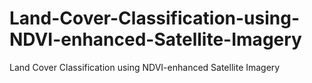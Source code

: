 # Land-Cover-Classification-using-NDVI-enhanced-Satellite-Imagery
Land Cover Classification using NDVI-enhanced Satellite Imagery
